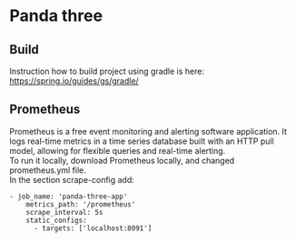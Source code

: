 # Panda three

## Build

Instruction how to build project using gradle is here: 
https://spring.io/guides/gs/gradle/


    
## Prometheus

Prometheus is a free event monitoring and alerting software application. It logs real-time metrics in a time series database built with an HTTP pull model, allowing for flexible queries and real-time alerting. <br/>
To run it locally, download Prometheus locally, and changed prometheus.yml file. <br/> In the section scrape-config add:

```
- job_name: 'panda-three-app'
    metrics_path: '/prometheus'
    scrape_interval: 5s
    static_configs:
      - targets: ['localhost:8091']
